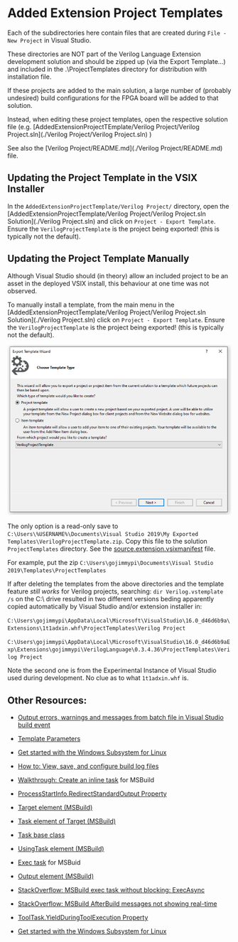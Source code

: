 # Added Extension Project Templates

Each of the subdirectories here contain files that are created during `File - New Project` in Visual Studio.

These directories are NOT part of the Verilog Language Extension development solution and should be zipped up (via the Export Template...) and included in the .\ProjectTemplates directory for distribution with installation file.

If these projects are added to the main solution, a large number of (probably undesired) build configurations for the FPGA board will be added to that solution.

Instead, when editing these project templates, open the respective solution file (e.g. [AddedExtensionProjectTEmplate/Verilog Project/Verilog Project.sln](./Verilog Project/Verilog Project.sln) )

See also the [Verilog Project/README.md](./Verilog Project/README.md) file.

## Updating the Project Template in the VSIX Installer

In the `AddedExtensionProjectTemplate/Verilog Project/` directory, open the [AddedExtensionProjectTemplate/Verilog Project/Verilog Project.sln Solution](./Verilog Project.sln) and click on `Project - Export Template`. 
Ensure the `VerilogProjectTemplate` is the project being exported! (this is typically not the default).


## Updating the Project Template Manually

Although Visual Studio should (in theory) allow an included project to be an asset in the deployed VSIX install, this behaviour at one time was not observed.

To manually install a template, from the main menu in the [AddedExtensionProjectTemplate/Verilog Project/Verilog Project.sln Solution](./Verilog Project.sln) click on `Project - Export Template`. 
Ensure the `VerilogProjectTemplate` is the project being exported! (this is typically not the default).

![export_template.png](./images/export_template.png)

The only option is a read-only save to `C:\Users\%USERNAME%\Documents\Visual Studio 2019\My Exported Templates\VerilogProjectTemplate.zip`. 
Copy this file to the solution `ProjectTemplates` directory. See the [source.extension.vsixmanifest](../../source.extension.vsixmanifest) file.

For example, put the zip `C:\Users\gojimmypi\Documents\Visual Studio 2019\Templates\ProjectTemplates`

If after deleting the templates from the above directories and the template feature _still works_ for Verilog projects, 
searching:  `dir Verilog.vstemplate /s` on the C:\ drive resulted in two different versions beding apparently copied automatically by Visual Studio and/or extension installer in:

`C:\Users\gojimmypi\AppData\Local\Microsoft\VisualStudio\16.0_d46d6b9a\Extensions\1t1adxin.whf\ProjectTemplates\Verilog Project`

`C:\Users\gojimmypi\AppData\Local\Microsoft\VisualStudio\16.0_d46d6b9aExp\Extensions\gojimmypi\VerilogLanguage\0.3.4.36\ProjectTemplates\Verilog Project`

Note the second one is from the Experimental Instance of Visual Studio used during development. No clue as to what `1t1adxin.whf` is.



## Other Resources:

* [Output errors, warnings and messages from batch file in Visual Studio build event](https://stackoverflow.com/questions/29799149/output-errors-warnings-and-messages-from-batch-file-in-visual-studio-build-even)
* [Template Parameters](https://docs.microsoft.com/en-us/visualstudio/ide/template-parameters?view=vs-2019)
* [Get started with the Windows Subsystem for Linux](https://docs.microsoft.com/en-us/learn/modules/get-started-with-windows-subsystem-for-linux/)

* [How to: View, save, and configure build log files](https://docs.microsoft.com/en-us/visualstudio/ide/how-to-view-save-and-configure-build-log-files?view=vs-2019)
* [Walkthrough: Create an inline task](https://docs.microsoft.com/en-us/visualstudio/msbuild/walkthrough-creating-an-inline-task?view=vs-2019) for MSBuild
* [ProcessStartInfo.RedirectStandardOutput Property](https://docs.microsoft.com/en-us/dotnet/api/system.diagnostics.processstartinfo.redirectstandardoutput?view=netframework-4.8#System_Diagnostics_ProcessStartInfo_RedirectStandardOutput)
* [Target element (MSBuild)](https://docs.microsoft.com/en-us/visualstudio/msbuild/target-element-msbuild?view=vs-2019)
* [Task element of Target (MSBuild)](https://docs.microsoft.com/en-us/visualstudio/msbuild/task-element-msbuild?view=vs-2019)
* [Task base class](https://docs.microsoft.com/en-us/visualstudio/msbuild/task-base-class?view=vs-2019)
* [UsingTask element (MSBuild)](https://docs.microsoft.com/en-us/visualstudio/msbuild/usingtask-element-msbuild?view=vs-2019)
* [Exec task](https://docs.microsoft.com/en-gb/visualstudio/msbuild/exec-task?view=vs-2019) for MSBuid

* [Output element (MSBuild)](https://docs.microsoft.com/en-us/visualstudio/msbuild/output-element-msbuild?view=vs-2019)
* [StackOverflow: MSBuild exec task without blocking: ExecAsync](https://stackoverflow.com/questions/2387456/msbuild-exec-task-without-blocking)

* [StackOverflow: MSBuild AfterBuild messages not showing real-time](https://stackoverflow.com/questions/38125377/msbuild-afterbuild-messages-not-showing-real-time)
* [ToolTask.YieldDuringToolExecution Property](https://docs.microsoft.com/en-us/dotnet/api/microsoft.build.utilities.tooltask.yieldduringtoolexecution?view=netframework-4.8)

* [Get started with the Windows Subsystem for Linux](https://docs.microsoft.com/en-us/learn/modules/get-started-with-windows-subsystem-for-linux/)
